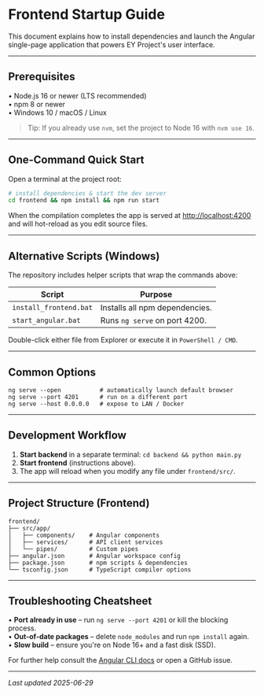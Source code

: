 # Frontend Startup Guide

This document explains how to install dependencies and launch the Angular single-page application that powers EY Project's user interface.

---

## Prerequisites
• Node.js 16 or newer (LTS recommended)  
• npm 8 or newer  
• Windows 10 / macOS / Linux  

> Tip: If you already use `nvm`, set the project to Node 16 with `nvm use 16`.

---

## One-Command Quick Start
Open a terminal at the project root:
```bash
# install dependencies & start the dev server
cd frontend && npm install && npm run start
```
When the compilation completes the app is served at <http://localhost:4200> and will hot-reload as you edit source files.

---

## Alternative Scripts (Windows)
The repository includes helper scripts that wrap the commands above:

| Script | Purpose |
|--------|---------|
| `install_frontend.bat` | Installs all npm dependencies. |
| `start_angular.bat` | Runs `ng serve` on port 4200. |

Double-click either file from Explorer or execute it in `PowerShell / CMD`.

---

## Common Options
```
ng serve --open           # automatically launch default browser
ng serve --port 4201      # run on a different port
ng serve --host 0.0.0.0   # expose to LAN / Docker
```

---

## Development Workflow
1. **Start backend** in a separate terminal: `cd backend && python main.py`  
2. **Start frontend** (instructions above).  
3. The app will reload when you modify any file under `frontend/src/`.

---

## Project Structure (Frontend)
```
frontend/
├── src/app/
│   ├── components/    # Angular components
│   ├── services/      # API client services
│   └── pipes/         # Custom pipes
├── angular.json       # Angular workspace config
├── package.json       # npm scripts & dependencies
└── tsconfig.json      # TypeScript compiler options
```

---

## Troubleshooting Cheatsheet
• **Port already in use** – run `ng serve --port 4201` or kill the blocking process.  
• **Out-of-date packages** – delete `node_modules` and run `npm install` again.  
• **Slow build** – ensure you're on Node 16+ and a fast disk (SSD).  

For further help consult the [Angular CLI docs](https://angular.io/cli) or open a GitHub issue.

---

_Last updated 2025-06-29_
